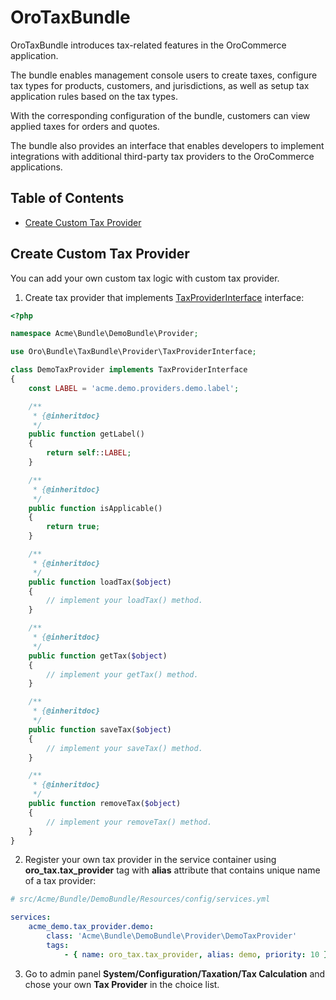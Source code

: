 # OroTaxBundle

OroTaxBundle introduces tax-related features in the OroCommerce application.

The bundle enables management console users to create taxes, configure tax types for products, customers, and jurisdictions, as well as setup tax application rules based on the tax types.

With the corresponding configuration of the bundle, customers can view applied taxes for orders and quotes.

The bundle also provides an interface that enables developers to implement integrations with additional third-party tax providers to the OroCommerce applications.

## Table of Contents

 - [Create Custom Tax Provider](#create-custom-tax-provider)
 
## Create Custom Tax Provider

You can add your own custom tax logic with custom tax provider.

1. Create tax provider that implements [TaxProviderInterface](./Provider/TaxProviderInterface) interface:

```php
<?php

namespace Acme\Bundle\DemoBundle\Provider;

use Oro\Bundle\TaxBundle\Provider\TaxProviderInterface;

class DemoTaxProvider implements TaxProviderInterface
{
    const LABEL = 'acme.demo.providers.demo.label';

    /**
     * {@inheritdoc}
     */
    public function getLabel()
    {
        return self::LABEL;
    }

    /**
     * {@inheritdoc}
     */
    public function isApplicable()
    {
        return true;
    }

    /**
     * {@inheritdoc}
     */
    public function loadTax($object)
    {
        // implement your loadTax() method.
    }

    /**
     * {@inheritdoc}
     */
    public function getTax($object)
    {
        // implement your getTax() method.
    }

    /**
     * {@inheritdoc}
     */
    public function saveTax($object)
    {
        // implement your saveTax() method.
    }

    /**
     * {@inheritdoc}
     */
    public function removeTax($object)
    {
        // implement your removeTax() method.
    }
}
```

2. Register your own tax provider in the service container using **oro_tax.tax_provider** tag with **alias** attribute
   that contains unique name of a tax provider:

```yml
# src/Acme/Bundle/DemoBundle/Resources/config/services.yml

services:
    acme_demo.tax_provider.demo:
        class: 'Acme\Bundle\DemoBundle\Provider\DemoTaxProvider'
        tags:
            - { name: oro_tax.tax_provider, alias: demo, priority: 10 }

```

3. Go to admin panel **System/Configuration/Taxation/Tax Calculation** and chose your own **Tax Provider** in the choice list.
